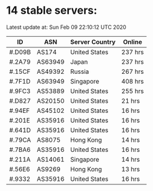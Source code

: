 # 14 stable servers:

Latest update at: Sun Feb 09 22:10:12 UTC 2020

| ID | ASN | Server Country | Online |
| -- | --- | -------------- | ------ |
| #.D09B | AS174 | United States | 237 hrs |
| #.2A79 | AS63949 | Japan | 237 hrs |
| #.15CF | AS49392 | Russia | 267 hrs |
| #.7F1D | AS63949 | Singapore | 408 hrs |
| #.9FC3 | AS53889 | United States | 255 hrs |
| #.D827 | AS20150 | United States | 21 hrs |
| #.94EF | AS45102 | United States | 16 hrs |
| #.201E | AS35916 | United States | 16 hrs |
| #.641D | AS35916 | United States | 16 hrs |
| #.79CA | AS8075 | Hong Kong | 14 hrs |
| #.7BA6 | AS35916 | United States | 16 hrs |
| #.211A | AS14061 | Singapore | 14 hrs |
| #.56E6 | AS9269 | Hong Kong | 13 hrs |
| #.9332 | AS35916 | United States | 16 hrs |

